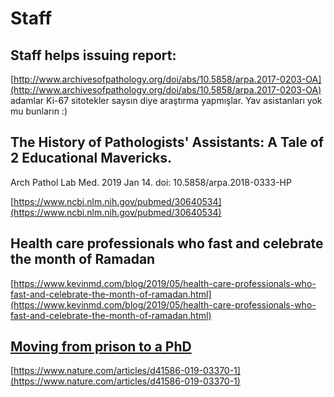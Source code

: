 # Staff

## Staff helps issuing report:

[http://www.archivesofpathology.org/doi/abs/10.5858/arpa.2017-0203-OA](http://www.archivesofpathology.org/doi/abs/10.5858/arpa.2017-0203-OA) adamlar Ki-67 sitotekler saysın diye araştırma yapmışlar. Yav asistanları yok mu bunların :\)

## The History of Pathologists' Assistants: A Tale of 2 Educational Mavericks.

Arch Pathol Lab Med. 2019 Jan 14. doi: 10.5858/arpa.2018-0333-HP

[https://www.ncbi.nlm.nih.gov/pubmed/30640534](https://www.ncbi.nlm.nih.gov/pubmed/30640534)

## Health care professionals who fast and celebrate the month of Ramadan

[https://www.kevinmd.com/blog/2019/05/health-care-professionals-who-fast-and-celebrate-the-month-of-ramadan.html](https://www.kevinmd.com/blog/2019/05/health-care-professionals-who-fast-and-celebrate-the-month-of-ramadan.html)

## [Moving from prison to a PhD](https://www.nature.com/articles/d41586-019-03370-1)

[https://www.nature.com/articles/d41586-019-03370-1](https://www.nature.com/articles/d41586-019-03370-1)

